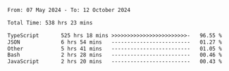 
<!--START_SECTION:waka-->

```txt
From: 07 May 2024 - To: 12 October 2024

Total Time: 538 hrs 23 mins

TypeScript       525 hrs 18 mins >>>>>>>>>>>>>>>>>>>>>>>>-   96.55 %
JSON             6 hrs 54 mins   -------------------------   01.27 %
Other            5 hrs 41 mins   -------------------------   01.05 %
Bash             2 hrs 28 mins   -------------------------   00.46 %
JavaScript       2 hrs 20 mins   -------------------------   00.43 %
```

<!--END_SECTION:waka-->

<!--

### Hi there 👋
**Iam-cesar/Iam-cesar** is a ✨ _special_ ✨ repository because its `README.md` (this file) appears on your GitHub profile.

Here are some ideas to get you started:

- 🔭 I’m currently working on ...
- 🌱 I’m currently learning ...
- 👯 I’m looking to collaborate on ...
- 🤔 I’m looking for help with ...
- 💬 Ask me about ...
- 📫 How to reach me: ...
- 😄 Pronouns: ...
- ⚡ Fun fact: ...
-->
